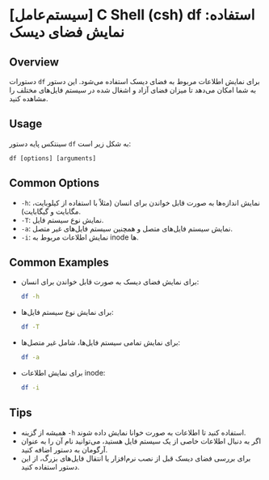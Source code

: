 # [سیستم‌عامل] C Shell (csh) df استفاده: نمایش فضای دیسک

## Overview
دستورات `df` برای نمایش اطلاعات مربوط به فضای دیسک استفاده می‌شود. این دستور به شما امکان می‌دهد تا میزان فضای آزاد و اشغال شده در سیستم فایل‌های مختلف را مشاهده کنید.

## Usage
سینتکس پایه دستور `df` به شکل زیر است:

```
df [options] [arguments]
```

## Common Options
- `-h`: نمایش اندازه‌ها به صورت قابل خواندن برای انسان (مثلاً با استفاده از کیلوبایت، مگابایت و گیگابایت).
- `-T`: نمایش نوع سیستم فایل.
- `-a`: نمایش سیستم فایل‌های متصل و همچنین سیستم فایل‌های غیر متصل.
- `-i`: نمایش اطلاعات مربوط به inode ها.

## Common Examples
- برای نمایش فضای دیسک به صورت قابل خواندن برای انسان:
  ```bash
  df -h
  ```

- برای نمایش نوع سیستم فایل‌ها:
  ```bash
  df -T
  ```

- برای نمایش تمامی سیستم فایل‌ها، شامل غیر متصل‌ها:
  ```bash
  df -a
  ```

- برای نمایش اطلاعات inode:
  ```bash
  df -i
  ```

## Tips
- همیشه از گزینه `-h` استفاده کنید تا اطلاعات به صورت خوانا نمایش داده شوند.
- اگر به دنبال اطلاعات خاصی از یک سیستم فایل هستید، می‌توانید نام آن را به عنوان آرگومان به دستور اضافه کنید.
- برای بررسی فضای دیسک قبل از نصب نرم‌افزار یا انتقال فایل‌های بزرگ، از این دستور استفاده کنید.